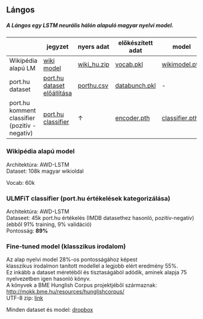 ## Lángos

##### A Lángos egy LSTM neurális hálón alapuló magyar nyelvi model.

|                                                | jegyzet                   | nyers adat                                                   | előkészített adat                                            | model                                                       |
| ---------------------------------------------- | ------------------------- | ------------------------------------------------------------ | ------------------------------------------------------------ | ------------------------------------------------------------ |
| Wikipédia alapú LM                         | [wiki model](wiki_pretrain.ipynb)       | [wiki_hu.zip](https://www.dropbox.com/s/o4zv1ap6gtx7r0m/wiki.zip?dl=0) | [vocab.pkl](https://www.dropbox.com/s/jtypwtg4e2awxxm/wiki_hu_vocab.pkl?dl=0) | [wikimodel.pth](https://www.dropbox.com/s/twc1uuvfc222tej/wiki_hu.pth?dl=0) |
| port.hu dataset                    | [port.hu dataset előállítása](port_hu_adatgyujtes.ipynb) | [porthu.csv](https://www.dropbox.com/s/rji3oq4yrhf371k/port_hu_dataset.csv?dl=0) | [databunch.pkl](https://www.dropbox.com/s/2fkiy7agzzcgvpx/port_hu_databunch.pkl?dl=0) | -                                                            |
| port.hu komment classifier (pozitív - negatív) | [port.hu classifier](port_hu_classifier.ipynb)  | ↑                                                            | [encoder.pth](https://www.dropbox.com/s/khisj9kbu5qi6c9/port_hu_encoder.pth?dl=0) | [classifier.pth](https://www.dropbox.com/s/595ojtrgav68xwt/port_hu_classifier.pth?dl=0) |



### Wikipédia alapú model

Architektúra: AWD-LSTM  
Dataset: 108k magyar wikioldal  

Vocab: 60k  

### ULMFiT classifier (port.hu értékelések kategorizálása)

Architektúra: AWD-LSTM  
Dataseet: 45k port.hu értékelés (IMDB datasethez hasonló, pozitív-negatív)
(ebből 91% training, 9% validáció)  
Pontosság: **89%**

### Fine-tuned model (klasszikus irodalom)

Az alap nyelvi model 28%-os pontosságához képest  
klasszikus irodalmon tanított modellel a legjobb elért eredmény 55%.  
Ez inkább a dataset méretéből és tisztaságából adódik, aminek alapja 75 nyelvezetben igen hasonló könyv.  
A könyvek a BME Hunglish Corpus projektjéből származnak:  
http://mokk.bme.hu/resources/hunglishcorpus/  
UTF-8 zip: [link](https://www.dropbox.com/s/0xji1v8h414jdku/classical.zip?dl=0)  

Minden dataset és model: [dropbox](https://www.dropbox.com/sh/ynk07h7cmcygyzk/AABWMoJZHHQTprRMElAD_33ha?dl=0)
